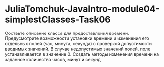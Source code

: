# JuliaTomchuk-JavaIntro-module04-simplestClasses-Task06
Cоствьте описание класса для предоставления времени. Предусмотрите возможности установки времени   и изменения его отдельных полей (час, минута, секунда)  с проверкой допустимости вводимых значений. В случае недопустимых значений полей, поле устанавливается  в значение 0.    Создать методы изменения времени на заданное количество часов, минут и секунд
